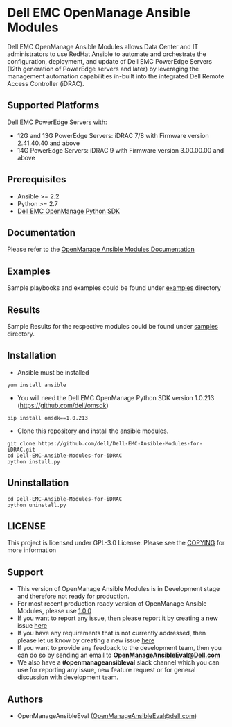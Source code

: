 # Dell EMC OpenManage Ansible Modules

Dell EMC OpenManage Ansible Modules allows Data Center and IT administrators to use RedHat Ansible to automate and orchestrate the configuration, deployment, and update of Dell EMC PowerEdge Servers (12th generation of PowerEdge servers and later) by leveraging the management automation capabilities in-built into the integrated Dell Remote Access Controller (iDRAC).

## Supported Platforms
Dell EMC PowerEdge Servers with:
  * 12G and 13G PowerEdge Servers: iDRAC 7/8 with Firmware version 2.41.40.40 and above
  * 14G PowerEdge Servers: iDRAC 9 with Firmware version 3.00.00.00 and above

## Prerequisites
  * Ansible >= 2.2
  * Python >= 2.7
  * [Dell EMC OpenManage Python SDK](https://github.com/dell/omsdk)

## Documentation
Please refer to the [OpenManage Ansible Modules Documentation](./docs) 

## Examples
Sample playbooks and examples could be found under [examples](./examples) directory

## Results
Sample Results for the respective modules could be found under [samples](./samples) directory.

## Installation

  * Ansible must be installed

  ```
  yum install ansible
  ```

  * You will need the Dell EMC OpenManage Python SDK version 1.0.213 (https://github.com/dell/omsdk)
  ```
  pip install omsdk==1.0.213
  ```

  * Clone this repository and install the ansible modules. 
  ```
  git clone https://github.com/dell/Dell-EMC-Ansible-Modules-for-iDRAC.git
  cd Dell-EMC-Ansible-Modules-for-iDRAC
  python install.py
  ```

## Uninstallation

```
cd Dell-EMC-Ansible-Modules-for-iDRAC
python uninstall.py
```

## LICENSE
This project is licensed under GPL-3.0 License. Please see the [COPYING](https://github.com/dell/Dell-EMC-Ansible-Modules-for-iDRAC/blob/master/COPYING.md) for more information

## Support
  * This version of OpenManage Ansible Modules is in Development stage and therefore not ready for production.
  * For most recent production ready version of OpenManage Ansible Modules, please use [1.0.0](https://github.com/dell/Dell-EMC-Ansible-Modules-for-iDRAC/tree/v1.0) 
  * If you want to report any issue, then please report it by creating a new issue [here](https://github.com/dell/Dell-EMC-Ansible-Modules-for-iDRAC/issues)
  * If you have any requirements that is not currently addressed, then please let us know by creating a new issue [here](https://github.com/dell/Dell-EMC-Ansible-Modules-for-iDRAC/issues)
  * If you want to provide any feedback to the development team, then you can do so by sending an email to **OpenManageAnsibleEval@Dell.com**
  * We also have a **#openmanageansibleval** slack channel which you can use for reporting any issue, new feature request or for general discussion with development team.

## Authors
  * OpenManageAnsibleEval (OpenManageAnsibleEval@dell.com)
